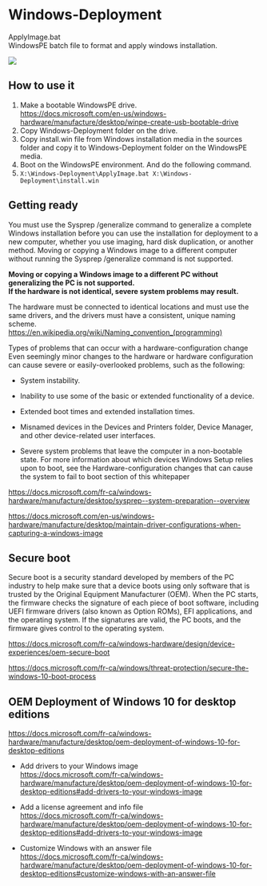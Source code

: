 # Windows-Deployment
ApplyImage.bat</br>
WindowsPE batch file to format and apply windows installation.</br>

<img style="max-width: 100%;" src="https://i.ibb.co/D4GDZ1B/maxresdefault.jpg" />

## How to use it
1. Make a bootable WindowsPE drive.</br>
  https://docs.microsoft.com/en-us/windows-hardware/manufacture/desktop/winpe-create-usb-bootable-drive</br>
2. Copy Windows-Deployment folder on the drive.</br>
2. Copy install.win file from Windows installation media in the sources folder and copy it to Windows-Deployment folder on the WindowsPE media.</br>
3. Boot on the WindowsPE environment. And do the following command.</br>
4. `X:\Windows-Deployment\ApplyImage.bat X:\Windows-Deployment\install.win`</br>

## Getting ready
You must use the Sysprep /generalize command to generalize a complete Windows installation before you can use the installation for deployment to a new computer, whether you use imaging, hard disk duplication, or another method. Moving or copying a Windows image to a different computer without running the Sysprep /generalize command is not supported.

<b>Moving or copying a Windows image to a different PC without generalizing the PC is not supported.</b>
</br>
<b>If the hardware is not identical, severe system problems may result.</b>

The hardware must be connected to identical locations and must use the same drivers, and the drivers must have a consistent, unique naming scheme.</br>
https://en.wikipedia.org/wiki/Naming_convention_(programming)

Types of problems that can occur with a hardware-configuration change
Even seemingly minor changes to the hardware or hardware configuration can cause severe or easily-overlooked problems, such as the following:

- System instability.

- Inability to use some of the basic or extended functionality of a device.

- Extended boot times and extended installation times.

- Misnamed devices in the Devices and Printers folder, Device Manager, and other device-related user interfaces.

- Severe system problems that leave the computer in a non-bootable state. For more information about which devices Windows Setup relies upon to boot, see the Hardware-configuration changes that can cause the system to fail to boot section of this whitepaper

https://docs.microsoft.com/fr-ca/windows-hardware/manufacture/desktop/sysprep--system-preparation--overview

https://docs.microsoft.com/en-us/windows-hardware/manufacture/desktop/maintain-driver-configurations-when-capturing-a-windows-image

## Secure boot
Secure boot is a security standard developed by members of the PC industry to help make sure that a device boots using only software that is trusted by the Original Equipment Manufacturer (OEM). When the PC starts, the firmware checks the signature of each piece of boot software, including UEFI firmware drivers (also known as Option ROMs), EFI applications, and the operating system. If the signatures are valid, the PC boots, and the firmware gives control to the operating system.

https://docs.microsoft.com/fr-ca/windows-hardware/design/device-experiences/oem-secure-boot

https://docs.microsoft.com/fr-ca/windows/threat-protection/secure-the-windows-10-boot-process

## OEM Deployment of Windows 10 for desktop editions</br>
https://docs.microsoft.com/fr-ca/windows-hardware/manufacture/desktop/oem-deployment-of-windows-10-for-desktop-editions

- Add drivers to your Windows image</br>
https://docs.microsoft.com/fr-ca/windows-hardware/manufacture/desktop/oem-deployment-of-windows-10-for-desktop-editions#add-drivers-to-your-windows-image

- Add a license agreement and info file</br>
https://docs.microsoft.com/fr-ca/windows-hardware/manufacture/desktop/oem-deployment-of-windows-10-for-desktop-editions#add-drivers-to-your-windows-image

- Customize Windows with an answer file</br>
https://docs.microsoft.com/fr-ca/windows-hardware/manufacture/desktop/oem-deployment-of-windows-10-for-desktop-editions#customize-windows-with-an-answer-file
